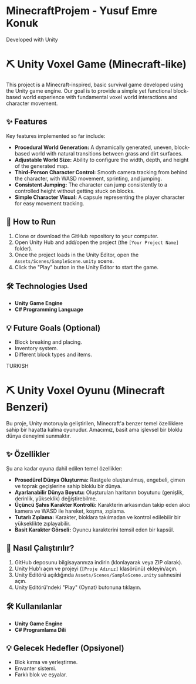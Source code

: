 # MinecraftProjem - Yusuf Emre Konuk
Developed with Unity
# ⛏️ Unity Voxel Game (Minecraft-like)

This project is a Minecraft-inspired, basic survival game developed using the Unity game engine. Our goal is to provide a simple yet functional block-based world experience with fundamental voxel world interactions and character movement.

## ✨ Features

Key features implemented so far include:

* **Procedural World Generation:** A dynamically generated, uneven, block-based world with natural transitions between grass and dirt surfaces.
* **Adjustable World Size:** Ability to configure the width, depth, and height of the generated map.
* **Third-Person Character Control:** Smooth camera tracking from behind the character, with WASD movement, sprinting, and jumping.
* **Consistent Jumping:** The character can jump consistently to a controlled height without getting stuck on blocks.
* **Simple Character Visual:** A capsule representing the player character for easy movement tracking.

## 🚀 How to Run

1.  Clone or download the GitHub repository to your computer.
2.  Open Unity Hub and add/open the project (the `[Your Project Name]` folder).
3.  Once the project loads in the Unity Editor, open the `Assets/Scenes/SampleScene.unity` scene.
4.  Click the "Play" button in the Unity Editor to start the game.

## 🛠️ Technologies Used

* **Unity Game Engine**
* **C# Programming Language**

## 💡 Future Goals (Optional)

* Block breaking and placing.
* Inventory system.
* Different block types and items.

TURKISH
# ⛏️ Unity Voxel Oyunu (Minecraft Benzeri)

Bu proje, Unity motoruyla geliştirilen, Minecraft'a benzer temel özelliklere sahip bir hayatta kalma oyunudur. Amacımız, basit ama işlevsel bir bloklu dünya deneyimi sunmaktır.

## ✨ Özellikler

Şu ana kadar oyuna dahil edilen temel özellikler:

* **Prosedürel Dünya Oluşturma:** Rastgele oluşturulmuş, engebeli, çimen ve toprak geçişlerine sahip bloklu bir dünya.
* **Ayarlanabilir Dünya Boyutu:** Oluşturulan haritanın boyutunu (genişlik, derinlik, yükseklik) değiştirebilme.
* **Üçüncü Şahıs Karakter Kontrolü:** Karakterin arkasından takip eden akıcı kamera ve WASD ile hareket, koşma, zıplama.
* **Tutarlı Zıplama:** Karakter, bloklara takılmadan ve kontrol edilebilir bir yükseklikte zıplayabilir.
* **Basit Karakter Görseli:** Oyuncu karakterini temsil eden bir kapsül.

## 🚀 Nasıl Çalıştırılır?

1.  GitHub deposunu bilgisayarınıza indirin (klonlayarak veya ZIP olarak).
2.  Unity Hub'ı açın ve projeyi (`[Proje Adınız]` klasörünü) ekleyin/açın.
3.  Unity Editörü açıldığında `Assets/Scenes/SampleScene.unity` sahnesini açın.
4.  Unity Editörü'ndeki "Play" (Oynat) butonuna tıklayın.

## 🛠️ Kullanılanlar

* **Unity Game Engine**
* **C# Programlama Dili**

## 💡 Gelecek Hedefler (Opsiyonel)

* Blok kırma ve yerleştirme.
* Envanter sistemi.
* Farklı blok ve eşyalar.


